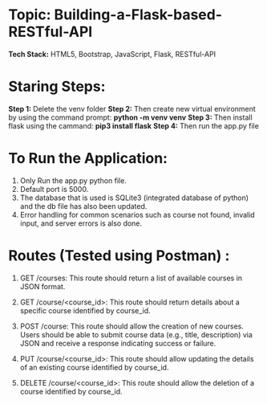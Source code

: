# Topic: Building-a-Flask-based-RESTful-API

**Tech Stack:**  HTML5, Bootstrap, JavaScript, Flask, RESTful-API

# **Staring Steps:**

**Step 1:**  Delete the venv folder
**Step 2:** Then create new virtual environment by using the command prompt: **python -m venv venv**
**Step 3:** Then install flask using the cammand: **pip3 install flask**
**Step 4:** Then run the app.py file


# **To Run the Application:**

1. Only Run the app.py python file.
2. Default port is 5000.
3. The database that is used is SQLite3 (integrated database of python) and the db file has also been updated.
4. Error handling for common scenarios such as course not found, invalid input, and server errors is also done.

# **Routes (Tested using Postman) :**

1. GET /courses: This route should return a list of available courses in JSON format.

2. GET /course/<course_id>: This route should return details about a specific course identified by course_id. 

3. POST /course: This route should allow the creation of new courses. Users should be able to submit course data (e.g., title, description) via JSON and receive a response indicating success or failure. 

4. PUT /course/<course_id>: This route should allow updating the details of an existing course identified by course_id. 

5. DELETE /course/<course_id>: This route should allow the deletion of a course identified by course_id.
